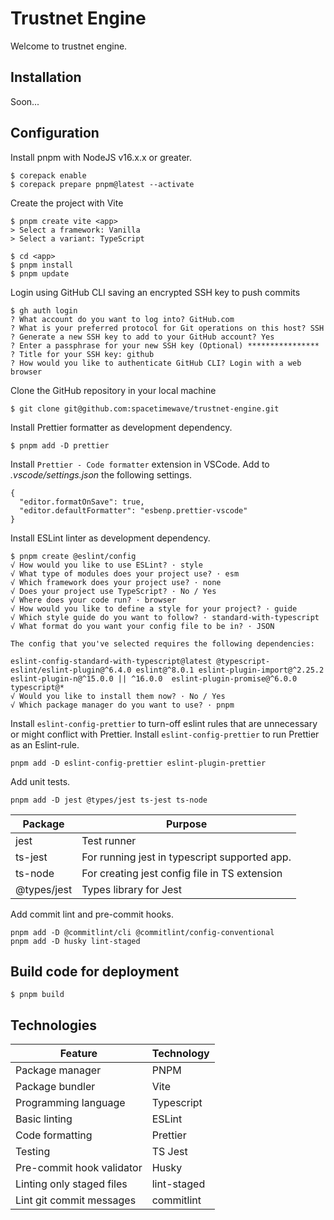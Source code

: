 # Trustnet Engine

Welcome to trustnet engine.

## Installation

Soon...

## Configuration

Install pnpm with NodeJS v16.x.x or greater.

```console
$ corepack enable
$ corepack prepare pnpm@latest --activate
```

Create the project with Vite

```console
$ pnpm create vite <app>
> Select a framework: Vanilla
> Select a variant: TypeScript

$ cd <app>
$ pnpm install
$ pnpm update
```

Login using GitHub CLI saving an encrypted SSH key to push commits

```console
$ gh auth login
? What account do you want to log into? GitHub.com
? What is your preferred protocol for Git operations on this host? SSH
? Generate a new SSH key to add to your GitHub account? Yes
? Enter a passphrase for your new SSH key (Optional) ****************
? Title for your SSH key: github
? How would you like to authenticate GitHub CLI? Login with a web browser
```

Clone the GitHub repository in your local machine

```console
$ git clone git@github.com:spacetimewave/trustnet-engine.git
```

Install Prettier formatter as development dependency.

```console
$ pnpm add -D prettier
```

Install `Prettier - Code formatter` extension in VSCode.
Add to _.vscode/settings.json_ the following settings.

```console
{
  "editor.formatOnSave": true,
  "editor.defaultFormatter": "esbenp.prettier-vscode"
}
```

Install ESLint linter as development dependency.

```console
$ pnpm create @eslint/config
√ How would you like to use ESLint? · style
√ What type of modules does your project use? · esm
√ Which framework does your project use? · none
√ Does your project use TypeScript? · No / Yes
√ Where does your code run? · browser
√ How would you like to define a style for your project? · guide
√ Which style guide do you want to follow? · standard-with-typescript
√ What format do you want your config file to be in? · JSON

The config that you've selected requires the following dependencies:

eslint-config-standard-with-typescript@latest @typescript-eslint/eslint-plugin@^6.4.0 eslint@^8.0.1 eslint-plugin-import@^2.25.2 eslint-plugin-n@^15.0.0 || ^16.0.0  eslint-plugin-promise@^6.0.0 typescript@*
√ Would you like to install them now? · No / Yes
√ Which package manager do you want to use? · pnpm
```

Install `eslint-config-prettier` to turn-off eslint rules that are unnecessary or might conflict with Prettier. Install `eslint-config-prettier` to run Prettier as an Eslint-rule.

```console
pnpm add -D eslint-config-prettier eslint-plugin-prettier
```

Add unit tests.

```console
pnpm add -D jest @types/jest ts-jest ts-node
```

| Package     | Purpose                                       |
| ----------- | --------------------------------------------- |
| jest        | Test runner                                   |
| ts-jest     | For running jest in typescript supported app. |
| ts-node     | For creating jest config file in TS extension |
| @types/jest | Types library for Jest                        |

Add commit lint and pre-commit hooks.

```console
pnpm add -D @commitlint/cli @commitlint/config-conventional
pnpm add -D husky lint-staged
```

## Build code for deployment

```console
$ pnpm build
```

## Technologies

| Feature                   | Technology  |
| ------------------------- | ----------- |
| Package manager           | PNPM        |
| Package bundler           | Vite        |
| Programming language      | Typescript  |
| Basic linting             | ESLint      |
| Code formatting           | Prettier    |
| Testing                   | TS Jest     |
| Pre-commit hook validator | Husky       |
| Linting only staged files | lint-staged |
| Lint git commit messages  | commitlint  |
